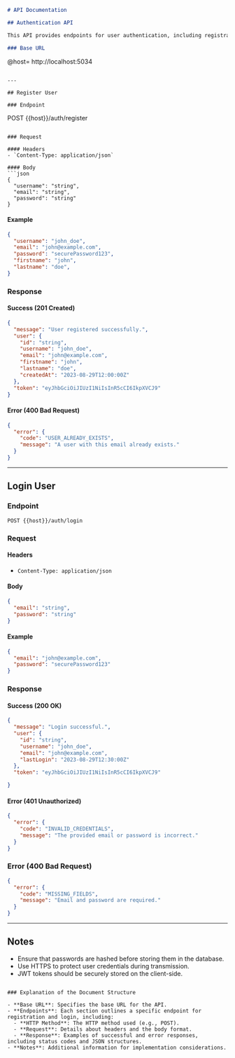 
```markdown
# API Documentation

## Authentication API

This API provides endpoints for user authentication, including registration and login.

### Base URL
```
@host= http://localhost:5034
```

---

## Register User

### Endpoint
```
POST {{host}}/auth/register
```

### Request

#### Headers
- `Content-Type: application/json`

#### Body
```json
{
  "username": "string",
  "email": "string",
  "password": "string"
}
```

#### Example
```json
{
  "username": "john_doe",
  "email": "john@example.com",
  "password": "securePassword123",
  "firstname": "john",
  "lastname": "doe",
}
```

### Response

#### Success (201 Created)
```json
{
  "message": "User registered successfully.",
  "user": {
    "id": "string",
    "username": "john_doe",
    "email": "john@example.com",
    "firstname": "john",
    "lastname": "doe",
    "createdAt": "2023-08-29T12:00:00Z"
  },
  "token": "eyJhbGciOiJIUzI1NiIsInR5cCI6IkpXVCJ9"
}
```

#### Error (400 Bad Request)
```json
{
  "error": {
    "code": "USER_ALREADY_EXISTS",
    "message": "A user with this email already exists."
  }
}
```

---

## Login User

### Endpoint
```
POST {{host}}/auth/login
```

### Request

#### Headers
- `Content-Type: application/json`

#### Body
```json
{
  "email": "string",
  "password": "string"
}
```

#### Example
```json
{
  "email": "john@example.com",
  "password": "securePassword123"
}
```

### Response

#### Success (200 OK)
```json
{
  "message": "Login successful.",
  "user": {
    "id": "string",
    "username": "john_doe",
    "email": "john@example.com",
    "lastLogin": "2023-08-29T12:30:00Z"
  },
  "token": "eyJhbGciOiJIUzI1NiIsInR5cCI6IkpXVCJ9"

}
```

#### Error (401 Unauthorized)
```json
{
  "error": {
    "code": "INVALID_CREDENTIALS",
    "message": "The provided email or password is incorrect."
  }
}
```

### Error (400 Bad Request)
```json
{
  "error": {
    "code": "MISSING_FIELDS",
    "message": "Email and password are required."
  }
}
```

---

## Notes
- Ensure that passwords are hashed before storing them in the database.
- Use HTTPS to protect user credentials during transmission.
- JWT tokens should be securely stored on the client-side.
```

### Explanation of the Document Structure

- **Base URL**: Specifies the base URL for the API.
- **Endpoints**: Each section outlines a specific endpoint for registration and login, including:
  - **HTTP Method**: The HTTP method used (e.g., POST).
  - **Request**: Details about headers and the body format.
  - **Response**: Examples of successful and error responses, including status codes and JSON structures.
- **Notes**: Additional information for implementation considerations.